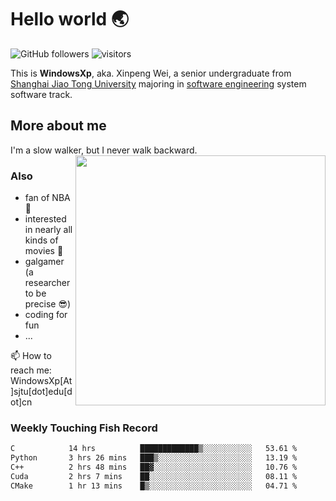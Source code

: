 <!--
**WindowsXp-Beta/WindowsXp-Beta** is a ✨ _special_ ✨ repository because its `README.md` (this file) appears on your GitHub profile.

Here are some ideas to get you started:

- 🔭 I’m currently working on ...
- 🌱 I’m currently learning ...
- 👯 I’m looking to collaborate on ...
- 🤔 I’m looking for help with ...
- 💬 Ask me about ...
- 📫 How to reach me: ...
- 😄 Pronouns: ...
- ⚡ Fun fact: ...
-->
# Hello world :earth_asia:

![GitHub followers](https://img.shields.io/github/followers/WindowsXp-Beta?style=social)
![visitors](https://visitor-badge.glitch.me/badge?page_id=WindowsXp-Beta)

This is **WindowsXp**, aka. Xinpeng Wei, a senior undergraduate from [Shanghai Jiao Tong University](http://en.sjtu.edu.cn/) majoring in [software engineering](http://www.se.sjtu.edu.cn/) system software track.

## More about me

I'm a slow walker, but I never walk backward.<img align='right' src='https://github-readme-stats.vercel.app/api/top-langs/?username=WindowsXp-Beta&layout=compact&hide=scss,hcl,Tcl&langs_count=5&theme=tokyonight' width='400px'>

### Also
- fan of NBA :basketball:
- interested in nearly all kinds of movies :movie_camera:
- galgamer (a researcher to be precise :sunglasses:)
- coding for fun
- ...

📫 How to reach me: WindowsXp[At]sjtu[dot]edu[dot]cn

### Weekly Touching Fish Record

<!--START_SECTION:waka-->

```txt
C            14 hrs          █████████████▒░░░░░░░░░░░   53.61 %
Python       3 hrs 26 mins   ███▒░░░░░░░░░░░░░░░░░░░░░   13.19 %
C++          2 hrs 48 mins   ██▓░░░░░░░░░░░░░░░░░░░░░░   10.76 %
Cuda         2 hrs 7 mins    ██░░░░░░░░░░░░░░░░░░░░░░░   08.11 %
CMake        1 hr 13 mins    █▒░░░░░░░░░░░░░░░░░░░░░░░   04.71 %
```

<!--END_SECTION:waka-->
